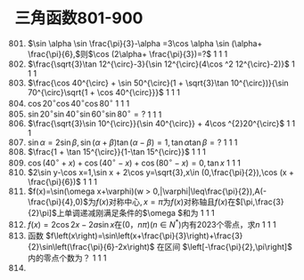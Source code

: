 # 三角函数801-900
801. $\sin \alpha \sin \frac{\pi}{3}-\alpha =3\cos \alpha \sin (\alpha+ \frac{\pi}{6},$则$\cos (2\alpha+ \frac{\pi}{3})=?$	1	1	1
802. $\frac{\sqrt{3}\tan 12^{\circ}-3}{\sin 12^{\circ}(4\cos ^2 12^{\circ}-2)}$	1	1	1
803. $\frac{\cos 40^{\circ} + \sin 50^{\circ}(1 + \sqrt{3}\tan 10^{\circ})}{\sin 70^{\circ}\sqrt{1 + \cos 40^{\circ}}}$	1	1	1
804. $\cos 20^{\circ}\cos 40^{\circ}\cos 80^{\circ}$	1	1	1
805. $\sin 20^{\circ} \sin 40^{\circ} \sin 60^{\circ} \sin 80^{\circ}=?$	1	1	1
806. $\frac{\sqrt{3}\sin 10^{\circ}}{\sin 40^{\circ}} + 4\cos ^{2}20^{\circ}$	1	1	1
807. $\sin \alpha =2\sin \beta ,\sin (\alpha+ \beta ) \tan (\alpha -\beta )=1,\tan \alpha \tan \beta=?$	1	1	1
808. $\frac{1 + \tan 15^{\circ}}{1-\tan 15^{\circ}}$	1	1	1
809. $\cos (40^{\circ} + x) + \cos (40^{\circ}-x) + \cos (80^{\circ}-x)=0,\tan x$	1	1	1
810. $2\sin y-\cos x=1,\sin x + 2\cos y=\sqrt{3},x\in (0,\frac{\pi}{2}),\cos (x + \frac{\pi}{6})$	1	1	1
811. $f(x)=\sin(\omega x+\varphi)(w > 0,|\varphi|\leq\frac{\pi}{2}),A(-\frac{\pi}{4},0)$为$f(x)$对称中心$,x=\pi$为$f(x)$对称轴且$f(x)$在$[\pi,\frac{3}{2}\pi]$上单调递减刚满足条件的$\omega $和为 	1	1	1
812. $f(x)=2\cos2x-2a \sin x$在$(0$，$n\pi)(n\in N^{*})$内有$2023$个零点，求$n$	1	1	1
813. 函数 $f\left(x\right)=\sin\left(x+\frac{\pi}{3}\right)+\frac{3}{2}\sin\left(\frac{\pi}{6}-2x\right)$ 在区间 $\left[-\frac{\pi}{2},\pi\right]$ 内的零点个数为？	1	1	1
814. 